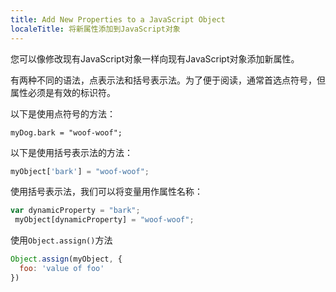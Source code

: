 ```yaml
---
title: Add New Properties to a JavaScript Object
localeTitle: 将新属性添加到JavaScript对象
---
```

您可以像修改现有JavaScript对象一样向现有JavaScript对象添加新属性。

有两种不同的语法，点表示法和括号表示法。为了便于阅读，通常首选点符号，但属性必须是有效的标识符。

以下是使用点符号的方法：
```
myDog.bark = "woof-woof"; 
```

以下是使用括号表示法的方法：

```javascript
myObject['bark'] = "woof-woof"; 
```

使用括号表示法，我们可以将变量用作属性名称：

```javascript
var dynamicProperty = "bark"; 
 myObject[dynamicProperty] = "woof-woof"; 

```

使用`Object.assign()`方法
```javascript
Object.assign(myObject, {
  foo: 'value of foo'
})
```
